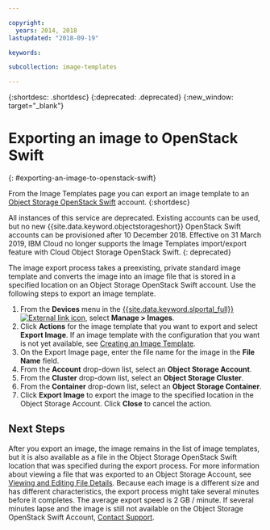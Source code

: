 ```yaml
---

copyright:
  years: 2014, 2018
lastupdated: "2018-09-19"

keywords:

subcollection: image-templates

---
```


{:shortdesc: .shortdesc}
{:deprecated: .deprecated}
{:new_window: target="_blank"}

# Exporting an image to OpenStack Swift
{: #exporting-an-image-to-openstack-swift}

From the Image Templates page you can export an image template to an [Object Storage OpenStack Swift](/docs/infrastructure/objectstorage-swift?topic=objectstorage-swift-GettingStarted#getting-started-with-object-storage-openstack-swift) account.
{:shortdesc}

All instances of this service are deprecated. Existing accounts can be used, but no new {{site.data.keyword.objectstorageshort}} OpenStack Swift accounts can be provisioned after 10 December 2018. Effective on 31 March 2019, IBM Cloud no longer supports the Image Templates import/export feature with Cloud Object Storage OpenStack Swift. 
{: deprecated}

The image export process takes a preexisting, private standard image template and converts the image into an
image file that is stored in a specified location on an Object Storage OpenStack Swift account. Use the following steps to export an image template.

1. From the **Devices** menu in the [{{site.data.keyword.slportal_full}} ![External link icon](../../icons/launch-glyph.svg "External link icon")](https://control.softlayer.com/), select **Manage > Images**.
2. Click **Actions** for the image template that you want to export and select **Export Image**. If an image template with the configuration that you want is not yet
available, see [Creating an Image Template](/docs/infrastructure/image-templates?topic=image-templates-creating-an-image-template).
3. On the Export Image page, enter the file name for the image in the **File Name** field.
5. From the **Account** drop-down list, select an **Object Storage Account**.
6. From the **Cluster** drop-down list, select an **Object Storage Cluster**.
7. From the **Container** drop-down list, select an **Object Storage Container**.
8. Click **Export Image** to export the image to the specified location in the Object Storage Account. Click **Close** to cancel
the action.

## Next Steps

After you export an image, the image remains in the list of image templates, but it is also available as a file in the Object Storage OpenStack Swift location that was specified during the export process. For more information about viewing a file that was
exported to an Object Storage Account, see [Viewing and Editing File Details](/docs/infrastructure/objectstorage-swift?topic=objectstorage-swift-OSSSLPortal#viewing-and-editing-file-details). Because each image is a different size and has different characteristics, the export process might
take several minutes before it completes. The average export speed is 2 GB / minute. If several minutes lapse and the image is still not
available on the Object Storage OpenStack Swift Account, [Contact Support](/docs/get-support?topic=get-support-getting-customer-support).
